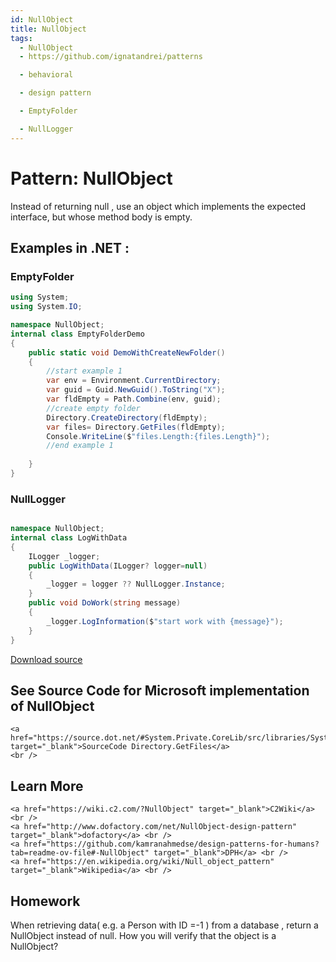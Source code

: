 ```yaml
---
id: NullObject
title: NullObject
tags:
  - NullObject
  - https://github.com/ignatandrei/patterns

  - behavioral

  - design pattern

  - EmptyFolder

  - NullLogger
---
```


# Pattern:  NullObject

Instead of returning null , use an object which implements the expected interface, but whose method body is empty.    <br />

## Examples in .NET : 


###  EmptyFolder
```csharp showLineNumbers title="EmptyFolder example for Pattern NullObject"
using System;
using System.IO;

namespace NullObject;
internal class EmptyFolderDemo
{
    public static void DemoWithCreateNewFolder()
    {
        //start example 1
        var env = Environment.CurrentDirectory;
        var guid = Guid.NewGuid().ToString("X");
        var fldEmpty = Path.Combine(env, guid);
        //create empty folder
        Directory.CreateDirectory(fldEmpty);
        var files= Directory.GetFiles(fldEmpty);
        Console.WriteLine($"files.Length:{files.Length}");
        //end example 1
        
    }
}

```


###  NullLogger
```csharp showLineNumbers title="NullLogger example for Pattern NullObject"

namespace NullObject;
internal class LogWithData
{
    ILogger _logger;
    public LogWithData(ILogger? logger=null)
    {
        _logger = logger ?? NullLogger.Instance;   
    }
    public void DoWork(string message)
    {
        _logger.LogInformation($"start work with {message}");
    }
}

```


[Download source](/zipSourceCodes/nullobject.zip)



## See Source Code for Microsoft implementation of NullObject

    <a href="https://source.dot.net/#System.Private.CoreLib/src/libraries/System.Private.CoreLib/src/System/IO/Directory.cs" target="_blank">SourceCode Directory.GetFiles</a>
    <br />


## Learn More

    <a href="https://wiki.c2.com/?NullObject" target="_blank">C2Wiki</a> <br />
    <a href="http://www.dofactory.com/net/NullObject-design-pattern" target="_blank">dofactory</a> <br />
    <a href="https://github.com/kamranahmedse/design-patterns-for-humans?tab=readme-ov-file#-NullObject" target="_blank">DPH</a> <br />
    <a href="https://en.wikipedia.org/wiki/Null_object_pattern" target="_blank">Wikipedia</a> <br />


## Homework

When retrieving data( e.g. a Person with ID =-1 ) from a database , return a NullObject instead of null. How you will verify that the object is a NullObject?

